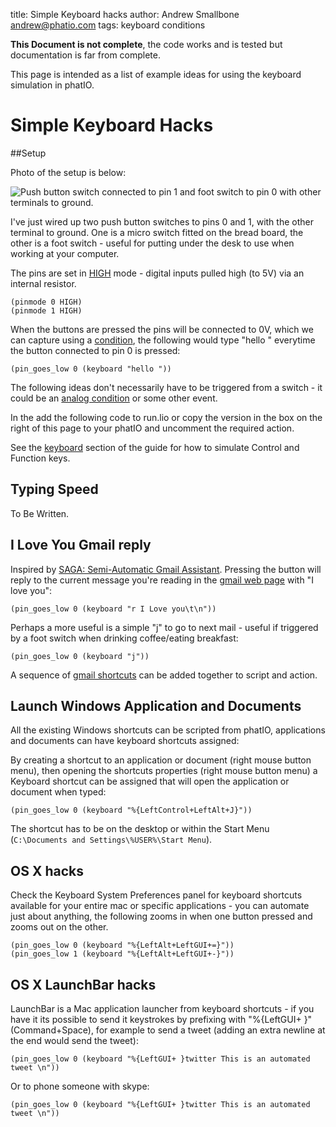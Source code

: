title:	Simple Keyboard hacks
author:	Andrew Smallbone <andrew@phatio.com>
tags: keyboard conditions

__This Document is not complete__, the code works and is tested but documentation is far from complete.

This page is intended as a list of example ideas for using the keyboard simulation in phatIO.

# Simple Keyboard Hacks

##Setup

Photo of the setup is below:

	
![Push button switch connected to pin 1 and foot switch to pin 0 with other terminals to ground.](setup-100.jpg)


I've just wired up two push button switches to pins 0 and 1, with the other terminal to ground.  One is a micro switch fitted on the bread board, the other is a foot switch - useful for putting under the desk to use when working at your computer.

The pins are set in [HIGH](/guide/basic_io/) mode - digital inputs pulled high (to 5V) via an internal resistor.  

	(pinmode 0 HIGH)
	(pinmode 1 HIGH)


When the buttons are pressed the pins will be connected to 0V, which we can capture using a [condition](/guilde/lio/conditions/), the following would type "hello " everytime the button connected to pin 0 is pressed:

	(pin_goes_low 0 (keyboard "hello "))

The following ideas don't necessarily have to be triggered from a switch - it could be an [analog condition](../ideas/basic_adc/) or some other event.

In the add the following code to run.lio or copy the version in the box on the right of this page to your phatIO and uncomment the required action.


See the [keyboard](/guide/lio/keyboard) section of the guide for how to simulate Control and Function keys.

## Typing Speed

To Be Written.


## __I Love You__ Gmail reply

Inspired by [SAGA: Semi-Automatic Gmail Assistant](http://milwaukeemakerspace.org/2012/11/automatic-gmail-assistant/).  Pressing the button will reply to the current message you're reading in the [gmail web page](http://mail.google.com/) with "I love you":

	(pin_goes_low 0 (keyboard "r I Love you\t\n"))
	
Perhaps a more useful is a simple "j" to go to next mail - useful if triggered by a foot switch when drinking coffee/eating breakfast:

	(pin_goes_low 0 (keyboard "j"))

A sequence of [gmail shortcuts](http://support.google.com/mail/bin/answer.py?hl=en&answer=6594) can be added together to script and action.

## Launch Windows Application and Documents

All the existing Windows shortcuts can be scripted from phatIO, applications and documents can have keyboard shortcuts assigned:
 
By creating a shortcut to an application or document (right mouse button menu), then opening the shortcuts properties (right mouse button menu) a Keyboard shortcut can be assigned that will open the application or document when typed:

	(pin_goes_low 0 (keyboard "%{LeftControl+LeftAlt+J}"))

The shortcut has to be on the desktop or within the Start Menu (`C:\Documents and Settings\%USER%\Start Menu`).

## OS X hacks
Check the Keyboard System Preferences panel for keyboard shortcuts available for your entire mac or specific applications - you can automate just about anything, the following zooms in when one button pressed and zooms out on the other.

	(pin_goes_low 0 (keyboard "%{LeftAlt+LeftGUI+=}"))
	(pin_goes_low 1 (keyboard "%{LeftAlt+LeftGUI+-}"))



## OS X LaunchBar hacks

LaunchBar is a Mac application launcher from keyboard shortcuts - if you have it its possible to send it keystrokes by prefixing with "%{LeftGUI+ }" (Command+Space), for example to send a tweet (adding an extra newline at the end would send the tweet):

	(pin_goes_low 0 (keyboard "%{LeftGUI+ }twitter This is an automated tweet \n"))
	
Or to phone someone with skype:

	(pin_goes_low 0 (keyboard "%{LeftGUI+ }twitter This is an automated tweet \n"))



